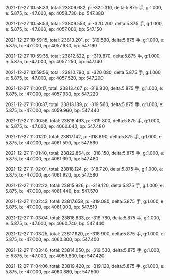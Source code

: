 2021-12-27 10:58:33, total: 23809.682, p: -320.310, delta:5.875 手, g:1.000, e: 5.875, b: -47.000, ep: 4058.730, bp: 547.380

2021-12-27 10:58:53, total: 23809.553, p: -320.200, delta:5.875 手, g:1.000, e: 5.875, b: -47.000, ep: 4057.000, bp: 547.150

2021-12-27 10:59:15, total: 23813.201, p: -319.590, delta:5.875 手, g:1.000, e: 5.875, b: -47.000, ep: 4057.930, bp: 547.190

2021-12-27 10:59:35, total: 23812.522, p: -319.870, delta:5.875 手, g:1.000, e: 5.875, b: -47.000, ep: 4057.250, bp: 547.140

2021-12-27 10:59:56, total: 23810.790, p: -320.080, delta:5.875 手, g:1.000, e: 5.875, b: -47.000, ep: 4057.520, bp: 547.200

2021-12-27 11:00:17, total: 23813.467, p: -319.830, delta:5.875 手, g:1.000, e: 5.875, b: -47.000, ep: 4057.930, bp: 547.220

2021-12-27 11:00:37, total: 23813.189, p: -319.560, delta:5.875 手, g:1.000, e: 5.875, b: -47.000, ep: 4059.960, bp: 547.440

2021-12-27 11:00:58, total: 23818.493, p: -319.800, delta:5.875 手, g:1.000, e: 5.875, b: -47.000, ep: 4060.040, bp: 547.480

2021-12-27 11:01:20, total: 23817.142, p: -318.890, delta:5.875 手, g:1.000, e: 5.875, b: -47.000, ep: 4061.590, bp: 547.560

2021-12-27 11:01:40, total: 23822.864, p: -318.150, delta:5.875 手, g:1.000, e: 5.875, b: -47.000, ep: 4061.690, bp: 547.480

2021-12-27 11:02:01, total: 23818.124, p: -318.720, delta:5.875 手, g:1.000, e: 5.875, b: -47.000, ep: 4061.920, bp: 547.580

2021-12-27 11:02:22, total: 23815.926, p: -319.120, delta:5.875 手, g:1.000, e: 5.875, b: -47.000, ep: 4061.440, bp: 547.570

2021-12-27 11:02:43, total: 23817.658, p: -319.080, delta:5.875 手, g:1.000, e: 5.875, b: -47.000, ep: 4061.000, bp: 547.510

2021-12-27 11:03:04, total: 23818.833, p: -318.780, delta:5.875 手, g:1.000, e: 5.875, b: -47.000, ep: 4060.740, bp: 547.440

2021-12-27 11:03:25, total: 23817.920, p: -318.900, delta:5.875 手, g:1.000, e: 5.875, b: -47.000, ep: 4060.300, bp: 547.400

2021-12-27 11:03:46, total: 23814.050, p: -319.530, delta:5.875 手, g:1.000, e: 5.875, b: -47.000, ep: 4059.830, bp: 547.420

2021-12-27 11:04:06, total: 23819.420, p: -319.120, delta:5.875 手, g:1.000, e: 5.875, b: -47.000, ep: 4060.880, bp: 547.500